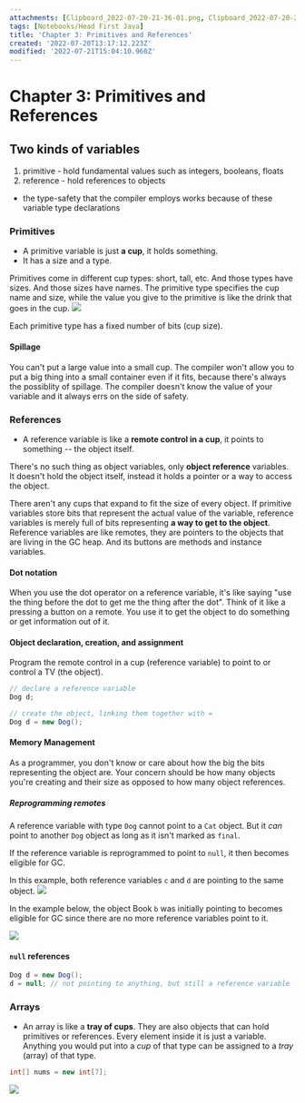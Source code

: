```yaml
---
attachments: [Clipboard_2022-07-20-21-36-01.png, Clipboard_2022-07-20-21-41-18.png, Clipboard_2022-07-21-12-46-20.png, Clipboard_2022-07-21-13-03-26.png, Clipboard_2022-07-21-23-01-51.png]
tags: [Notebooks/Head First Java]
title: 'Chapter 3: Primitives and References'
created: '2022-07-20T13:17:12.223Z'
modified: '2022-07-21T15:04:10.960Z'
---
```


# Chapter 3: Primitives and References

## Two kinds of variables

1. primitive - hold fundamental values such as integers, booleans, floats
2. reference - hold references to objects

* the type-safety that the compiler employs works because of these variable type declarations

### Primitives

- A  primitive variable is just __a cup__, it holds something. 
- It has a size and a type.

Primitives come in different cup types: short, tall, etc. And those types have sizes. And those sizes have names. The primitive type specifies the cup name and size, while the value you give to the primitive is like the drink that goes in the cup. 
![](@attachment/Clipboard_2022-07-20-21-41-18.png)

Each primitive type has a fixed number of bits (cup size). 

#### Spillage

You can't put a large value into a small cup. The compiler won't allow you to put a big thing into a small container even if it fits, because there's always the possiblity of spillage. The compiler doesn't know the value of your variable and it always errs on the side of safety.

### References

- A reference variable is like a __remote control in a cup__, it points to something -- the object itself.

There's no such thing as object variables, only __object reference__ variables. It doesn't hold the object itself, instead it holds a pointer or a way to access the object. 

There aren't any cups that expand to fit the size of every object. If primitive variables store bits that represent the actual value of the variable, reference variables is merely full of bits representing __a way to get to the object__. Reference variables are like remotes, they are pointers to the objects that are living in the GC heap. And its buttons are methods and instance variables.

#### Dot notation

When you use the dot operator on a reference variable, it's like saying "use the thing before the dot to get me the thing after the dot". Think of it like a pressing a button on a remote. You use it to get the object to do something or get information out of it.

#### Object declaration, creation, and assignment

Program the remote control in a cup (reference variable) to point to or control a TV (the object).

```java
// declare a reference variable
Dog d;

// create the object, linking them together with =
Dog d = new Dog();
```

#### Memory Management

As a programmer, you don't know or care about how the big the bits representing the object are. Your concern should be how many objects you're creating and their size as opposed to how many object references. 

##### Reprogramming remotes

A reference variable with type `Dog` cannot point to a `Cat` object. But it _can_ point to another `Dog` object as long as it isn't marked as `final`.

If the reference variable is reprogrammed to point to `null`, it then becomes eligible for GC. 

In this example, both reference variables `c` and `d` are pointing to the same object.
![](@attachment/Clipboard_2022-07-21-12-46-20.png)

In the example below, the object Book `b` was initially pointing to becomes eligible for GC since there are no more reference variables point to it.

![](@attachment/Clipboard_2022-07-21-13-03-26.png)

#### `null` references
```java
Dog d = new Dog();
d = null; // not pointing to anything, but still a reference variable
```

### Arrays
- An array is like a __tray of cups__. They are also objects that can hold primitives or references. Every element inside it is just a variable. Anything you would put into a _cup_ of that type can be assigned to a _tray_ (array) of that type.  

```java
int[] nums = new int[7];
```

![](@attachment/Clipboard_2022-07-21-23-01-51.png)

